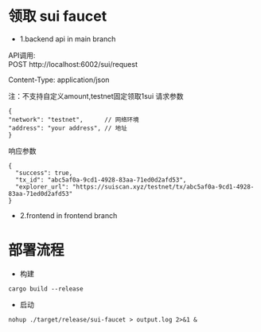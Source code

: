 # 领取 sui faucet 

- 1.backend api in main branch

API调用:<br>
POST http://localhost:6002/sui/request 

Content-Type: application/json

注：不支持自定义amount,testnet固定领取1sui
请求参数
```json5
{
"network": "testnet",      // 网络环境
"address": "your address", // 地址
}
```
响应参数
```json5
{
  "success": true,
  "tx_id": "abc5af0a-9cd1-4928-83aa-71ed0d2afd53",
  "explorer_url": "https://suiscan.xyz/testnet/tx/abc5af0a-9cd1-4928-83aa-71ed0d2afd53"
}
```


- 2.frontend  in frontend branch

# 部署流程
- 构建
```shell
cargo build --release
```
- 启动
```shell
nohup ./target/release/sui-faucet > output.log 2>&1 &
```